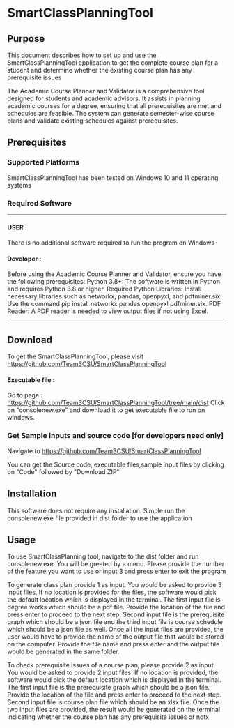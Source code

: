 # SmartClassPlanningTool

## Purpose

This document describes how to set up and use the SmartClassPlanningTool
application to get the complete course plan for a student and determine
whether the existing course plan has any prerequisite issues

The Academic Course Planner and Validator is a comprehensive tool designed for students and academic advisors. It assists in planning academic courses for a degree, ensuring that all prerequisites are met and schedules are feasible. The system can generate semester-wise course plans and validate existing schedules against prerequisites.



## Prerequisites

### Supported Platforms

SmartClassPlanningTool has been tested on Windows 10 and 11  operating 
systems

### Required Software

___
#### USER  :
There is no additional software required to run the program on Windows
#### Developer :

Before using the Academic Course Planner and Validator, ensure you have the following prerequisites:
Python 3.8+: The software is written in Python and requires Python 3.8 or higher.
Required Python Libraries: Install necessary libraries such as networkx, pandas, openpyxl, and pdfminer.six. Use the command pip install networkx pandas openpyxl pdfminer.six.
PDF Reader: A PDF reader is needed to view output files if not using Excel.
___



## Download

To get the SmartClassPlanningTool, please visit https://github.com/Team3CSU/SmartClassPlanningTool

#### Executable file :
Go to page : https://github.com/Team3CSU/SmartClassPlanningTool/tree/main/dist
Click on "consolenew.exe" and download it to get executable file to run on windows.

### Get Sample Inputs and  source code [for developers need only]
Navigate to https://github.com/Team3CSU/SmartClassPlanningTool

You can get the Source code, executable files,sample input files by clicking on "Code" followed by "Download ZIP"

## Installation

This software does not require any installation. Simple run the consolenew.exe
file provided in dist folder to use the application

## Usage

To use SmartClassPlanning tool, navigate to the dist folder and run consolenew.exe.
You will be greeted by a menu. Please provide the number of
the feature you want to use or input 3 and press enter to exit the program

To generate class plan provide 1 as input. You would be asked to provide 3 
input files. If no location is provided for the files, the software would pick the 
default location which is displayed in the terminal. The first input file is degree 
works which should be a pdf file. Provide the location of the file and press enter 
to proceed to the next step. Second input file is the prerequisite graph which 
should be a json file and the third input file is course schedule which should be 
a json file as well. Once all the input files are provided, the user would have to 
provide the name of the output file that would be stored on the computer. 
Provide the file name and press enter and the output file would be generated in the 
same folder.

To check prerequisite issues of a course plan, please provide 2 as input. You 
would be asked to provide 2 input files. If no location is provided, the software 
would pick the default location which is displayed in the terminal. The first input 
file is the prerequisite graph which should be a json file. Provide the location of 
the file and press enter to proceed to the next step. Second input file is course 
plan file which should be an xlsx file. Once the two input files are provided, the 
result would be generated on the terminal indicating whether the course plan 
has any prerequisite issues or notx